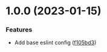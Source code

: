 # 1.0.0 (2023-01-15)


### Features

* Add base eslint config ([f105bd3](https://github.com/perxhealth/eslint-config-perxhealth/commit/f105bd323f0103e9ae3cccaeb32e7a3a3f9c9613))
